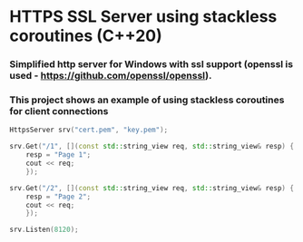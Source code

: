 # HTTPS SSL Server using stackless coroutines (C++20) 

### Simplified  http server for Windows with ssl support (openssl is used - https://github.com/openssl/openssl).

### This project shows an example of using stackless coroutines for client connections

```cpp
HttpsServer srv("cert.pem", "key.pem");

srv.Get("/1", [](const std::string_view req, std::string_view& resp) {
	resp = "Page 1";
	cout << req;
	});

srv.Get("/2", [](const std::string_view req, std::string_view& resp) {
	resp = "Page 2";
	cout << req;
	});

srv.Listen(8120);
```